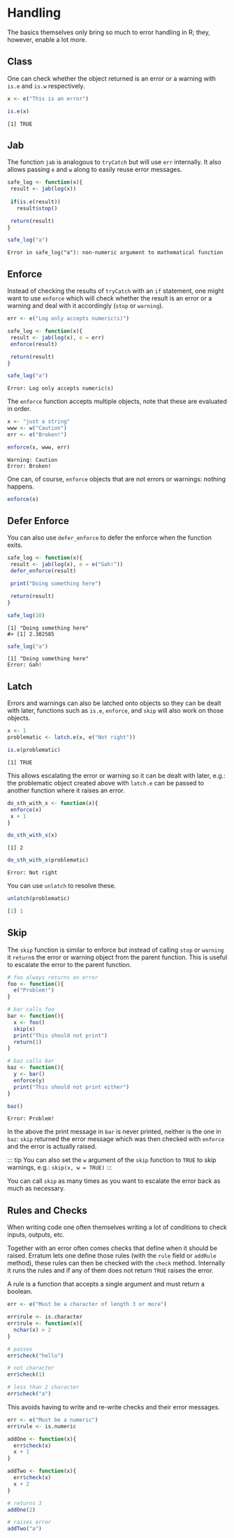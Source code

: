 # Handling

The basics themselves only bring so much to error handling in R; they, however, enable a lot more.

## Class

One can check whether the object returned is an error or a warning with `is.e` and `is.w` respectively.

```r
x <- e("This is an error")

is.e(x)
```

```
[1] TRUE
```

## Jab

The function `jab` is analogous to `tryCatch` but will use `err`
internally. It also allows passing `e` and `w` along to easily reuse
error messages.

```r
safe_log <- function(x){
 result <- jab(log(x))
 
 if(is.e(result))
   result$stop()

 return(result)
} 

safe_log("a")
```

```
Error in safe_log("a"): non-numeric argument to mathematical function
```

## Enforce

Instead of checking the results of `tryCatch` with an `if` statement, one might want to use `enforce` which will check whether the result is an error or a warning and deal with it accordingly (`stop` or `warning`).

```r
err <- e("Log only accepts numeric(s)")

safe_log <- function(x){
 result <- jab(log(x), e = err)
 enforce(result)

 return(result)
} 

safe_log("a")
```

```
Error: Log only accepts numeric(s)
```

The `enforce` function accepts multiple objects, note that these are
evaluated in order.

```r
x <- "just a string"
www <- w("Caution")
err <- e("Broken!")

enforce(x, www, err)
```

```
Warning: Caution
Error: Broken!
```

One can, of course, `enforce` objects that are not errors or warnings: nothing happens.

```r
enforce(x)
```

## Defer Enforce

You can also use `defer_enforce` to defer the enforce when the function
exits.

```r
safe_log <- function(x){
 result <- jab(log(x), e = e("Gah!"))
 defer_enforce(result)

 print("Doing something here")

 return(result)
} 

safe_log(10)
```

```
[1] "Doing something here"
#> [1] 2.302585
```

```r
safe_log("a")
```

```
[1] "Doing something here"
Error: Gah!
```

## Latch

Errors and warnings can also be latched onto objects so they can be
dealt with later, functions such as `is.e`, `enforce`, and `skip` will also work on those objects.

```r
x <- 1
problematic <- latch.e(x, e("Not right"))

is.e(problematic)
```

```
[1] TRUE
```

This allows escalating the error or warning so it can be dealt with later, e.g.: the problematic object created above with `latch.e` can be passed to another function where it raises an error.

```r
do_sth_with_x <- function(x){
 enforce(x)
 x + 1
}

do_sth_with_x(x)
```

```
[1] 2
```

```r
do_sth_with_x(problematic)
```

```
Error: Not right
```

You can use `unlatch` to resolve these.

```r
unlatch(problematic)
```

```r
[1] 1
```

## Skip

The `skip` function is similar to enforce but instead of calling `stop` or `warning` it `return`s the error or warning object from the parent function. This is useful to escalate the error to the parent function.

```r
# foo always returns an error
foo <- function(){
  e("Problem!")
}

# bar calls foo
bar <- function(){
  x <- foo()
  skip(x)
  print("This should not print")
  return(1)
}

# baz calls bar
baz <- function(){
  y <- bar()
  enforce(y)
  print("This should not print either")
}

baz()
```

```
Error: Problem!
```

In the above the print message in `bar` is never printed, neither is the one in `baz`: `skip` returned the error message which was then checked with `enforce` and the error is actually raised. 

::: tip
You can also set the `w` argument of the `skip` function to `TRUE` to skip warnings, e.g.: `skip(x, w = TRUE)`
:::

You can call `skip` as many times as you want to escalate the error back as much as necessary.

## Rules and Checks

When writing code one often themselves writing a lot of conditions to check inputs, outputs, etc. 

Together with an error often comes checks that define when it should be raised. Erratum lets one define those rules (with the `rule` field or `addRule` method), these rules can then be checked with the `check` method. Internally it runs the rules and if any of them does not return `TRUE` raises the error.

A rule is a function that accepts a single argument and must return a boolean.

```r
err <- e("Must be a character of length 3 or more")

err$rule <- is.character
err$rule <- function(x){
  nchar(x) > 2
}

# passes
err$check("hello")

# not character
err$check(1)

# less than 2 character
err$check("a")
```

This avoids having to write and re-write checks and their error messages.

```r
err <- e("Must be a numeric")
err$rule <- is.numeric

addOne <- function(x){
  err$check(x)
  x + 1
}

addTwo <- function(x){
  err$check(x)
  x + 2
}

# returns 3
addOne(2)

# raises error
addTwo("a")
```
